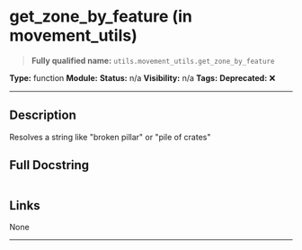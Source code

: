 # get_zone_by_feature (in movement_utils)
> **Fully qualified name:** `utils.movement_utils.get_zone_by_feature`

**Type:** function
**Module:** 
**Status:** n/a
**Visibility:** n/a
**Tags:** 
**Deprecated:** ❌

---

## Description
Resolves a string like "broken pillar" or "pile of crates"

## Full Docstring
```

```

## Links
None

---
